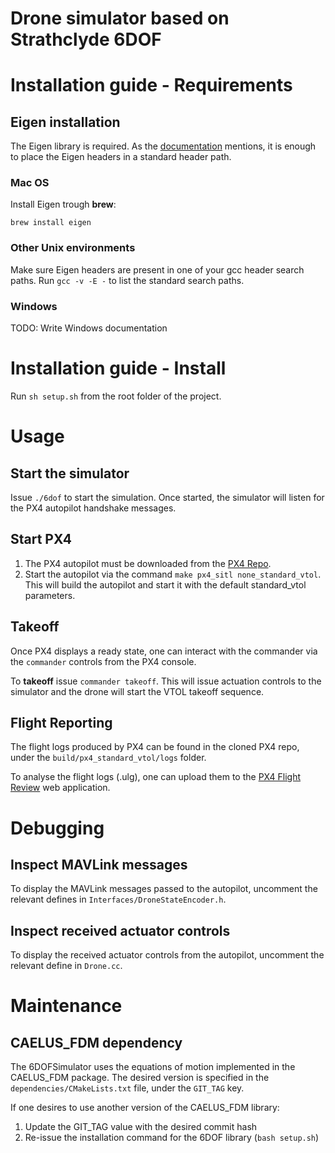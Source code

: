 # Drone simulator based on Strathclyde 6DOF

# Installation guide - Requirements

## Eigen installation
The Eigen library is required. 
As the [documentation](https://eigen.tuxfamily.org/dox/GettingStarted.html#title0) mentions, it is enough to place the Eigen headers in a standard header path. 
### Mac OS
Install Eigen trough **brew**:
```
brew install eigen
```
### Other Unix environments
Make sure Eigen headers are present in one of your gcc header search paths.
Run `gcc -v -E -` to list the standard search paths.

### Windows
TODO: Write Windows documentation

# Installation guide - Install

Run `sh setup.sh` from the root folder of the project.

# Usage

## Start the simulator 
Issue `./6dof` to start the simulation.
Once started, the simulator will listen for the PX4 autopilot handshake messages.

## Start PX4
1. The PX4 autopilot must be downloaded from the [PX4 Repo](https://github.com/PX4/PX4-Autopilot).
2. Start the autopilot via the command `make px4_sitl none_standard_vtol`. This will build the autopilot and start it with the default standard_vtol parameters.

## Takeoff
Once PX4 displays a ready state, one can interact with the commander via the `commander` controls from the PX4 console.

To **takeoff** issue `commander takeoff`. This will issue actuation controls to the simulator and the drone will start the VTOL takeoff sequence.

## Flight Reporting
The flight logs produced by PX4 can be found in the cloned PX4 repo, under the `build/px4_standard_vtol/logs` folder.

To analyse the flight logs (.ulg), one can upload them to the [PX4 Flight Review](https://logs.px4.io/) web application.

# Debugging

## Inspect MAVLink messages
To display the MAVLink messages passed to the autopilot, uncomment the relevant defines in `Interfaces/DroneStateEncoder.h`.

## Inspect received actuator controls
To display the received actuator controls from the autopilot, uncomment the relevant define in `Drone.cc`.

# Maintenance 
## CAELUS_FDM dependency
The 6DOFSimulator uses the equations of motion implemented in the CAELUS_FDM package.
The desired version is specified in the `dependencies/CMakeLists.txt` file, under the `GIT_TAG` key.

If one desires to use another version of the CAELUS_FDM library:

1. Update the GIT_TAG value with the desired commit hash
2. Re-issue the installation command for the 6DOF library (`bash setup.sh`)